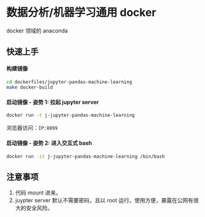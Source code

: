 # 数据分析/机器学习通用 docker

docker 领域的 anaconda


## 快速上手

#### 构建镜像

```bash
cd dockerfiles/jupyter-pandas-machine-learning
make docker-build
```

#### 启动镜像 - 姿势 1: 拉起 jupyter server

```bash
docker run -t j-jupyter-pandas-machine-learning
```

浏览器访问：`IP:8899`

#### 启动镜像 - 姿势 2: 进入交互式 bash

```bash
docker run -it j-jupyter-pandas-machine-learning /bin/bash
```


## 注意事项

1. 代码 mount 进来。
2. juypter server 默认不需要密码，且以 root 运行。使用方便，暴露在公网有很大的安全风险。
